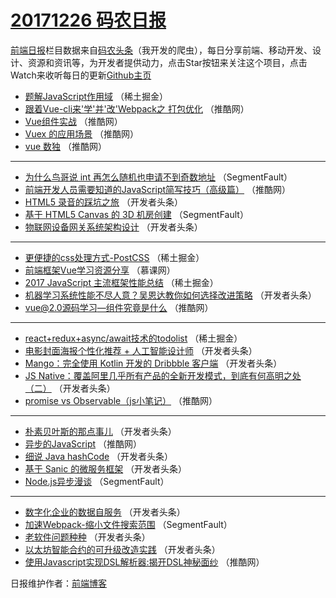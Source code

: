 # [20171226 码农日报](http://hao.caibaojian.com/date/2017/12/26)

[前端日报](http://caibaojian.com/c/news)栏目数据来自[码农头条](http://hao.caibaojian.com/)（我开发的爬虫），每日分享前端、移动开发、设计、资源和资讯等，为开发者提供动力，点击Star按钮来关注这个项目，点击Watch来收听每日的更新[Github主页](https://github.com/kujian/frontendDaily)
* [题解JavaScript作用域](http://hao.caibaojian.com/60778.html) （稀土掘金）
* [跟着Vue-cli来&#x27;学&#x27;并&#x27;改&#x27;Webpack之 打包优化](http://hao.caibaojian.com/60742.html) （推酷网）
* [Vue组件实战](http://hao.caibaojian.com/60734.html) （推酷网）
* [Vuex 的应用场景](http://hao.caibaojian.com/60743.html) （推酷网）
* [vue 数独](http://hao.caibaojian.com/60747.html) （推酷网）

***
* [为什么鸟哥说 int 再怎么随机也申请不到奇数地址](http://hao.caibaojian.com/60702.html) （SegmentFault）
* [前端开发人员需要知道的JavaScript简写技巧（高级篇）](http://hao.caibaojian.com/60736.html) （推酷网）
* [HTML5 录音的踩坑之旅](http://hao.caibaojian.com/60669.html) （开发者头条）
* [基于 HTML5 Canvas 的 3D 机房创建](http://hao.caibaojian.com/60709.html) （SegmentFault）
* [物联网设备网关系统架构设计](http://hao.caibaojian.com/60660.html) （开发者头条）

***
* [更便捷的css处理方式-PostCSS](http://hao.caibaojian.com/60779.html) （稀土掘金）
* [前端框架Vue学习资源分享](http://hao.caibaojian.com/60835.html) （慕课网）
* [2017 JavaScript 主流框架性能总结](http://hao.caibaojian.com/60773.html) （稀土掘金）
* [机器学习系统性能不尽人意？吴恩达教你如何选择改进策略](http://hao.caibaojian.com/60678.html) （开发者头条）
* [vue@2.0源码学习&#8212;组件究竟是什么](http://hao.caibaojian.com/60751.html) （推酷网）

***
* [react+redux+async/await技术的todolist](http://hao.caibaojian.com/60777.html) （稀土掘金）
* [电影封面海报个性化推荐 + 人工智能设计师](http://hao.caibaojian.com/60680.html) （开发者头条）
* [Mango：完全使用 Kotlin 开发的 Dribbble 客户端](http://hao.caibaojian.com/60671.html) （开发者头条）
* [JS Native：覆盖阿里几乎所有产品的全新开发模式，到底有何高明之处（二）](http://hao.caibaojian.com/60682.html) （开发者头条）
* [promise vs Observable（js小笔记）](http://hao.caibaojian.com/60755.html) （推酷网）

***
* [朴素贝叶斯的那点事儿](http://hao.caibaojian.com/60663.html) （开发者头条）
* [异步的JavaScript](http://hao.caibaojian.com/60735.html) （推酷网）
* [细说 Java hashCode](http://hao.caibaojian.com/60665.html) （开发者头条）
* [基于 Sanic 的微服务框架](http://hao.caibaojian.com/60676.html) （开发者头条）
* [Node.js异步漫谈](http://hao.caibaojian.com/60705.html) （SegmentFault）

***
* [数字化企业的数据自服务](http://hao.caibaojian.com/60677.html) （开发者头条）
* [加速Webpack-缩小文件搜索范围](http://hao.caibaojian.com/60707.html) （SegmentFault）
* [老软件问题种种](http://hao.caibaojian.com/60668.html) （开发者头条）
* [以太坊智能合约的可升级改造实践](http://hao.caibaojian.com/60679.html) （开发者头条）
* [使用Javascript实现DSL解析器:揭开DSL神秘面纱](http://hao.caibaojian.com/60741.html) （推酷网）

日报维护作者：[前端博客](http://caibaojian.com/) 